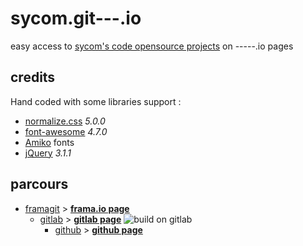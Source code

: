 # sycom.git---.io
easy access to [sycom's code opensource projects][gh-page] on -----.io pages
## credits
Hand coded with some libraries support :
* [normalize.css](http://necolas.github.io/normalize.css) *5.0.0*
* [font-awesome](http://fontawesome.io) *4.7.0*
* [Amiko](https://www.google.com/fonts#ChoosePlace:select/Collection:Amiko) fonts
* [jQuery](http://jquery.com/) *3.1.1*

## parcours
* [framagit][origin] > **[frama.io page][frio-page]**
    * [gitlab][gitlab] > **[gitlab page][gl-page]** ![build on gitlab](http://gitlab.com/sycom/sycom.gitlab.io/badges/master/build.svg)
        * [github][github] > **[github page][gh-page]**


[origin]:https://framagit.org/sycom/sycom.frama.io
[frio-page]:https://sycom.frama.io
[gitlab]:https://gitlab.com/sycom/sycom.gitlab.io
[gl-page]:https://sycom.gitlab.io
[github]:https://github.com/sycom/sycom.github.io
[gh-page]:https://sycom.github.io
